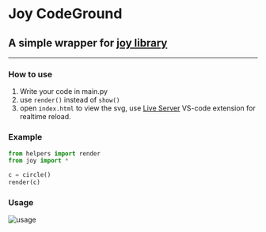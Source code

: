 # Joy CodeGround

## A simple wrapper for [joy library](https://github.com/fossunited/joy)
 
---
### How to use


1. Write your code in main.py
2. use ```render()``` instead of ```show()```
3. open ```index.html``` to view the svg, use [Live Server](https://marketplace.visualstudio.com/items?itemName=ritwickdey.LiveServer) VS-code extension for realtime reload.

### Example
```python
from helpers import render
from joy import *

c = circle()
render(c)
```

### Usage
![usage](assets/usage.gif)